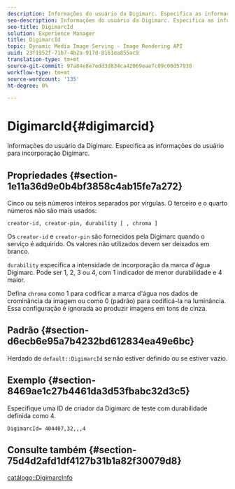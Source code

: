 ```yaml
---
description: Informações do usuário da Digimarc. Especifica as informações do usuário para incorporação Digimarc.
seo-description: Informações do usuário da Digimarc. Especifica as informações do usuário para incorporação Digimarc.
seo-title: DigimarcId
solution: Experience Manager
title: DigimarcId
topic: Dynamic Media Image Serving - Image Rendering API
uuid: 23f1952f-71b7-4b2a-917d-8161ea855ac9
translation-type: tm+mt
source-git-commit: 97a84e8e7edd3d834ca42069eae7c09c00d57938
workflow-type: tm+mt
source-wordcount: '135'
ht-degree: 0%

---
```



# DigimarcId{#digimarcid}

Informações do usuário da Digimarc. Especifica as informações do usuário para incorporação Digimarc.

## Propriedades {#section-1e11a36d9e0b4bf3858c4ab15fe7a272}

Cinco ou seis números inteiros separados por vírgulas. O terceiro e o quarto números não são mais usados:

`creator-id, creator-pin, durability [ , chroma ]`

Os `creator-id` e `creator-pin` são fornecidos pela Digimarc quando o serviço é adquirido. Os valores não utilizados devem ser deixados em branco.

`durability` especifica a intensidade de incorporação da marca d&#39;água Digimarc. Pode ser 1, 2, 3 ou 4, com 1 indicador de menor durabilidade e 4 maior.

Defina `chroma` como 1 para codificar a marca d&#39;água nos dados de crominância da imagem ou como 0 (padrão) para codificá-la na luminância. Essa configuração é ignorada ao produzir imagens em tons de cinza.

## Padrão {#section-d6ecb6e95a7b4232bd612834ea49e6bc}

Herdado de `default::DigimarcId` se não estiver definido ou se estiver vazio.

## Exemplo {#section-8469ae1c27b4461da3d53fbabc32d3c5}

Especifique uma ID de criador da Digimarc de teste com durabilidade definida como 4.

`DigimarcId= 404407,32,,,4`

## Consulte também {#section-75d4d2afd1df4127b31b1a82f30079d8}

[catálogo::DigimarcInfo](../../../../../is-api/image-catalog/image-serving-api-ref/c-image-catalog-reference/c-image-svg-data-reference/c-image-data-reference/r-digimarcinfo-cat.md#reference-4925764ed683466bb7af4b807c86f8ba)
